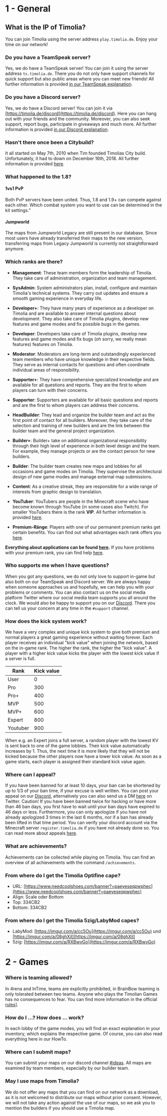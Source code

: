 # 1 - General

## What is the IP of Timolia?
You can join Timolia using the server address `play.timolia.de`. Enjoy your time on our network!

### Do you have a TeamSpeak server?
Yes, we do have a TeamSpeak server!
You can join it using the server address `ts.timolia.de`. There you do not only have support channels
for quick support but also public areas where you can meet new friends!
All further information is provided [in our TeamSpeak explanation](/teamspeak/).

### Do you have a Discord server?
Yes, we do have a Discord server!
You can join it via [https://timolia.de/discord](https://timolia.de/discord). 
Here you can hang out with your friends and the community. Moreover, you can also seek support, report bugs,
participate in giveaways and much more. All further information is provided [in our Discord explanation](/discord/).

### Hasn't there once been a Citybuild?
It all started on May 7th, 2010 when Tim founded Timolias City build. 
Unfortunately, it had to down on December 16th, 2018. 
All further information is provided [here](https://timolia.de/city).

### What happened to the 1.8?
#### 1vs1 PvP
Both PvP servers have been united. Thus, 1.8 and 1.9+ can compete against each other. Which combat system you want to use can be determined in the kit settings.”
#### Jumpworld
The maps from Jumpworld Legacy are still present in our database. Since most users have already transferred their maps to the new version, transferring maps from Legacy Jumpworld is currently not straightforward anymore.

### Which ranks are there?
- <b><span class='management'>Management</span></b>:
These team members form the leadership of Timolia. 
They take care of administration, organization and team management.

- <b><span class='sysadmin'>SysAdmin</span></b>:
System administrators plan, install, configure and maintain Timolia's technical systems. 
They carry out updates and ensure a smooth gaming experience in everyday life.

- <b><span class='developer-plus'>Developer+</span></b>:
They have many years of experience as a developer on Timolia and are available to answer
internal questions about development. They also take care of Timolia plugins, develop new features and game modes 
and fix possible bugs in the games.

- <b><span class='developer'>Developer</span></b>:
Developers take care of Timolia plugins, develop new features and game modes and 
fix bugs (oh sorry, we really mean features) features on Timolia.

- <b><span class='moderator'>Moderator</span></b>:
Moderators are long-term and outstandingly experienced team members who have unique knowledge in their respective fields.
They serve as internal contacts for questions and often coordinate individual areas of responsibility.

- <b><span class='supporter-plus'>Supporter+</span></b>:
They have comprehensive specialized knowledge and are available for all questions and reports.
They are the first to whom players can turn with their concerns.

- <b><span class='supporter'>Supporter</span></b>:
Supporters are available for all basic questions and reports and 
are the first to whom players can address their concerns.

- <b><span class='headbuilder'>HeadBuilder</span></b>:
They lead and organize the builder team and act as the first point of contact for all builders. 
Moreover, they take care of the selection and training of new builders and are the link between the builder team and the general project organization.
  
- <b><span class='builder-plus'>Builder+</span></b>:
Builder+ take on additional organizational responsibility through their high level of experience in both level design and the team. 
For example, they manage projects or are the contact person for new builders.

- <b><span class='builder'>Builder</span></b>:
The builder team creates new maps and lobbies for all occasions and game modes on Timolia. 
They supervise the architectural design of new game modes and manage external map submissions.

- <b><span class='content'>Content</span></b>:
As a creative streak, they are responsible for a wide range of interests from graphic design to translation.

- <b><span class='youtuber'>YouTuber</span></b>:
YouTubers are people in the Minecraft scene who have become known through YouTube (in some cases also Twitch).
For smaller YouTubers there is the rank <b><span class='mvp'>VIP</span></b>. 
All further information is provided [here](/ranks/youtube/).

- <b><span class='expert'>Premium-Ränge</span></b>:
Players with one of our permanent premium ranks get certain benefits. 
You can find out what advantages each rank offers you [here](/ranks/premium/).

**Everything about applications can be found [here](/team/apply/).** 
If you have problems with your premium rank, you can find help [here](/ranks/premium/).

### Who supports me when I have questions?
When you got any questions, we do not only love to support in-game but also both on our TeamSpeak and Discord server.
We are always happy when someone approaches us and hopefully, we can help you with your problems or comments.
You can also contact us on the social media platform Twitter where our social media team supports you all around the clock.
We would also be happy to support you on our [Discord](https://timolia.de/discord). There you can tell us your concern at any time in the `#support` channel.

### How does the kick system work?
We have a very complex and unique kick system to give both premium and normal players a great gaming experience 
without waiting forever. Each player receives an individual "kick value" when joining the network, based on the 
in-game rank. The higher the rank, the higher the "kick value". A player with a higher kick value kicks the player 
with the lowest kick value if a server is full.

| Rank                                   | Kick value  |
|----------------------------------------|-------------|
| User                                   | 0           |
| <span class='pro'>Pro</span>           | 300         |
| <span class='pro'>Pro+</span>          | 400         |
| <span class='mvp'>MVP</span>           | 500         |
| <span class='mvp'>MVP+</span>          | 600         |
| <span class='expert'>Expert</span>     | 800         |
| <span class='youtuber'>Youtuber</span> | 900         |

When e.g. an Expert joins a full server, a random player with the lowest KV is sent back to 
one of the game lobbies. Their kick value automatically increases by 1. Thus, the next time it is more likely that 
they will not be kicked because the other players now have a lower kick value. As soon as a game starts, each player 
is assigned their standard kick value again.

### Where can I appeal?
If you have been banned for at least 10 days, your ban can be shortened by up to 1/3 of your ban time, if your excuse is well 
written. You can post your appeal on our [Discord](https://timolia.e/discord), alternatively 
you can also send us a DM <a href="https://twitter.com/messages/compose?recipient_id=385909409" target="_blank">here</a> 
on Twitter. Caution! If you have been banned twice for hacking or have more than 46 ban days, you first have to wait 
until your ban days have expired to 46 days or less. Furthermore, you can only apologize if you have not already 
apologized 3 times in the last 6 months, nor if a ban has already been lifted in that time period. 
You can verify your discord account via the Minecraft server `register.timolia.de` if you have not already done so. 
You can read more about appeals [here](/bans/).

### What are achievements?
Achievements can be collected while playing on Timolia. 
You can find an overview of all achievements with the command `/achievements`.

### From where do I get the Timolia Optifine cape?
- URL: [https://www.needcoolshoes.com/banner?=paeyeseqpwphec](https://www.needcoolshoes.com/banner?=paeyeseqpwphec)
- Align: Scale oder Bottom
- Top: 334CB2
- Bottom: 334CB2

### From where do I get the Timolia 5zig/LabyMod capes?
- LabyMod: [https://imgur.com/a/cc5Ou](https://imgur.com/a/cc5Ou) und [https://imgur.com/a/08ghXiI](https://imgur.com/a/08ghXiI)
- 5zig: [https://imgur.com/a/RXBwvGo](https://imgur.com/a/RXBwvGo)

# 2 - Games

### Where is teaming allowed?
In 4rena and InTime, teams are explicitly prohibited, in BrainBow teaming is only tolerated between two teams.
Anyone who plays the Timolian Games has no consequences to fear. 
You can find more information in the official [rules](/rules/games/)].

### How do I ...? How does ... work?
In each lobby of the game modes, you will find an exact explanation in your inventory, which explains the 
respective game. Of course, you can also read everything here in our HowTo.

### Where can I submit maps?
You can submit your maps on our discord channel [#ideas](https://discord.com/channels/407554118887014402/1047084675627221092). All maps are examined by 
team members, especially by our builder team.

### May I use maps from Timolia?
We do not offer any maps that you can find on our network as a download, as it is not welcomed to distribute our 
maps without prior consent. However, we will not take any action against the use of our maps, so we ask you
to mention the builders if you should use a Timolia map.
